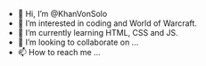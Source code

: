 - 👋 Hi, I’m @KhanVonSolo
- 👀 I’m interested in coding and World of Warcraft.
- 🌱 I’m currently learning HTML, CSS and JS.
- 💞️ I’m looking to collaborate on ...
- 📫 How to reach me ...

<!---
KhanVonSolo/KhanVonSolo is a ✨ special ✨ repository because its `README.md` (this file) appears on your GitHub profile.
You can click the Preview link to take a look at your changes.
--->
